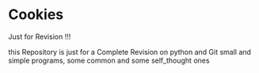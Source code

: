 # Cookies

Just for Revision !!!

this Repository is just for a Complete Revision on python and Git 
small and simple programs, some common and some self_thought ones
